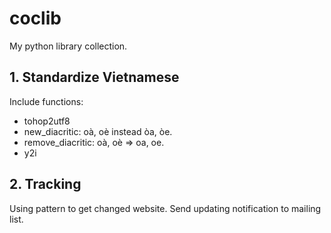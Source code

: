 coclib
======
My python library collection.

## 1\. Standardize Vietnamese
Include functions:

- tohop2utf8
- new_diacritic: oà, oè instead òa, òe.
- remove_diacritic: oà, oè => oa, oe.
- y2i

## 2\. Tracking
Using pattern to get changed website. Send updating notification to mailing list.

